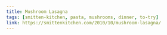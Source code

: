 ```yaml
---
title: Mushroom Lasagna
tags: [smitten-kitchen, pasta, mushrooms, dinner, to-try]
link: https://smittenkitchen.com/2010/10/mushroom-lasagna/
---
```



